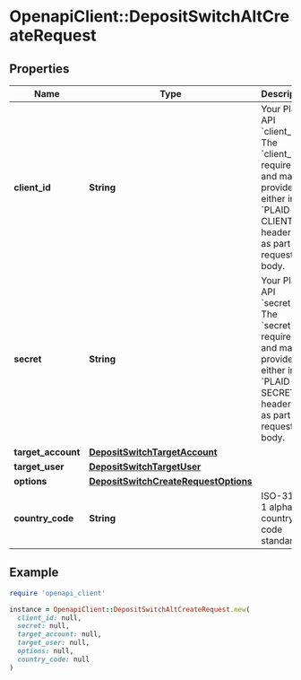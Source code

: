 # OpenapiClient::DepositSwitchAltCreateRequest

## Properties

| Name | Type | Description | Notes |
| ---- | ---- | ----------- | ----- |
| **client_id** | **String** | Your Plaid API &#x60;client_id&#x60;. The &#x60;client_id&#x60; is required and may be provided either in the &#x60;PLAID-CLIENT-ID&#x60; header or as part of a request body. | [optional] |
| **secret** | **String** | Your Plaid API &#x60;secret&#x60;. The &#x60;secret&#x60; is required and may be provided either in the &#x60;PLAID-SECRET&#x60; header or as part of a request body. | [optional] |
| **target_account** | [**DepositSwitchTargetAccount**](DepositSwitchTargetAccount.md) |  |  |
| **target_user** | [**DepositSwitchTargetUser**](DepositSwitchTargetUser.md) |  |  |
| **options** | [**DepositSwitchCreateRequestOptions**](DepositSwitchCreateRequestOptions.md) |  | [optional] |
| **country_code** | **String** | ISO-3166-1 alpha-2 country code standard. | [optional] |

## Example

```ruby
require 'openapi_client'

instance = OpenapiClient::DepositSwitchAltCreateRequest.new(
  client_id: null,
  secret: null,
  target_account: null,
  target_user: null,
  options: null,
  country_code: null
)
```

